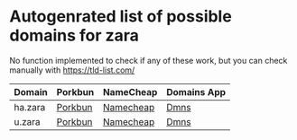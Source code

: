 # Autogenrated list of possible domains for zara

No function implemented to check if any of these work, but you can check manually with https://tld-list.com/

| Domain | Porkbun | NameCheap | Domains App |
|---|---|---|---|
| ha.zara | [Porkbun](https://porkbun.com/checkout/search?prb=e814663da1&tlds=&idnLanguage=&search=search&q=ha.zara) | [Namecheap](https://www.namecheap.com/domains/registration/results/?domain=ha.zara) | [Dmns](https://dmns.app/domains?q=ha.zara) |
| u.zara | [Porkbun](https://porkbun.com/checkout/search?prb=e814663da1&tlds=&idnLanguage=&search=search&q=u.zara) | [Namecheap](https://www.namecheap.com/domains/registration/results/?domain=u.zara) | [Dmns](https://dmns.app/domains?q=u.zara) |
